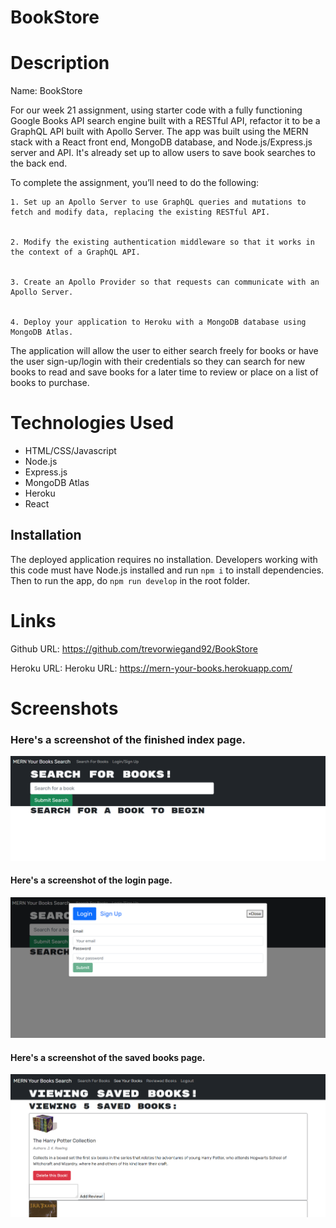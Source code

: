 # BookStore

# Description

Name: BookStore

For our week 21 assignment, using starter code with a fully functioning Google Books API search engine built with a RESTful API, refactor it to be a GraphQL API built with Apollo Server. The app was built using the MERN stack with a React front end, MongoDB database, and Node.js/Express.js server and API. It's already set up to allow users to save book searches to the back end.

To complete the assignment, you’ll need to do the following:

    1. Set up an Apollo Server to use GraphQL queries and mutations to fetch and modify data, replacing the existing RESTful API.


    2. Modify the existing authentication middleware so that it works in the context of a GraphQL API.


    3. Create an Apollo Provider so that requests can communicate with an Apollo Server.


    4. Deploy your application to Heroku with a MongoDB database using MongoDB Atlas.

The application will allow the user to either search freely for books or have the user sign-up/login with their credentials so they can search for new books to read and save books for a later time to review or place on a list of books to purchase.

# Technologies Used

- HTML/CSS/Javascript
- Node.js
- Express.js
- MongoDB Atlas
- Heroku
- React

## Installation

The deployed application requires no installation. Developers working with this code must have Node.js installed and run `npm i` to install dependencies. Then to run the app, do `npm run develop` in the root folder.

# Links

Github URL: https://github.com/trevorwiegand92/BookStore

Heroku URL: Heroku URL: https://mern-your-books.herokuapp.com/

# Screenshots

### Here's a screenshot of the finished index page.

![Here's a screenshot of the answer alerts.](./images/screenshot_indexPage.png)

#### Here's a screenshot of the login page.

![Here's a screenshot of the answer alerts.](./images/screenshot_login.png)

#### Here's a screenshot of the saved books page.

![Here's a screenshot of the answer alerts.](./images/screenshot_savedBooks.png)
